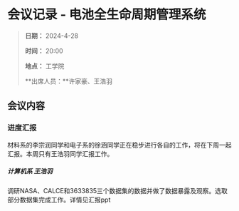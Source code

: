 # 会议记录 - 电池全生命周期管理系统

> **日期：** 2024-4-28
>
> **时间：** 20:00
>
> **地点：** 工学院
>
> **出席人员：**许家豪、王浩羽



## 会议内容

### 进度汇报

材料系的李宗润同学和电子系的徐涵同学正在稳步进行各自的工作，将在下周一起汇报。本周只有王浩羽同学汇报工作。

##### 计算机系 王浩羽

调研NASA、CALCE和3633835三个数据集的数据并做了数据暴露及观察。选取部分数据集完成工作。详情见汇报ppt